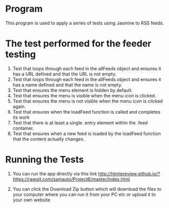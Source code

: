 # Program
This program is used to apply a series of tests using Jasmine to RSS feeds.

# The test performed for the feeder testing
1. Test that loops through each feed in the allFeeds object and ensures it has a URL defined and that the URL is not empty.
2. Test that loops through each feed in the allFeeds object and ensures it has a name defined and that the name is not empty.
3. Test that ensures the menu element is hidden by default.
4. Test that ensures the menu is visible when the menu icon is clicked. 
5. Test that ensures the menu is not visible when the menu icon is clicked again.
6. Test that ensures when the loadFeed function is called and completes its work
7. Test that there is at least a single .entry element within the .feed container. 
8. Test that ensures when a new feed is loaded by the loadFeed function that the content actually changes. 

# Running the Tests
1. You can run the app directly via this link http://htmlpreview.github.io/?https://rawgit.com/samauto/Project6/master/index.html

2. You can click the Download Zip button which will download the files to your computer where you can run it from your PC etc or upload it to your own website
